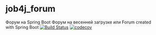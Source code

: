 # job4j_forum
Форум на Spring Boot
Форум на весенней загрузке или Forum created with Spring Boot
[![Build Status](https://travis-ci.org/VladimirGladkilh/job4j_car_accident.svg?branch=master)](https://travis-ci.org/VladimirGladkilh/job4j_car_accident)
[![codecov](https://codecov.io/gh/VladimirGladkilh/job4j_car_accident/branch/master/graph/badge.svg?token=841CV0V01J)](https://codecov.io/gh/VladimirGladkilh/job4j_car_accident)
